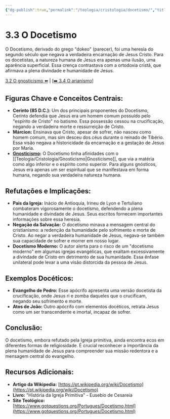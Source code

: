 ```yaml
---
{"dg-publish":true,"permalink":"/teologia/cristologia/docetismo/","title":"3.3 O Docetismo","metatags":{"description":"defendia que Jesus era um homem comum possuído pelo espírito de Cristo no batismo."},"tags":["Teologia","Cristologia","heresia"],"updated":"2025-02-04T20:29:09.279-03:00"}
---
```


# 3.3 O Docetismo

O Docetismo, derivado do grego "dokeo" (parecer), foi uma heresia do segundo século que negava a verdadeira encarnação de Jesus Cristo. Para os docetistas, a natureza humana de Jesus era apenas uma ilusão, uma aparência superficial. Essa crença contrastava com a ortodoxia cristã, que afirmava a plena divindade e humanidade de Jesus.

[3.2 O gnosticismo ⬅️](Gnosticismo.md) | [[➡️ 3.4 O arianismo](Arianismo.md)]

## **Figuras Chave e Conceitos Centrais:**

- **Cerinto (85 D.C.):** Um dos principais proponentes do Docetismo, Cerinto defendia que Jesus era um homem comum possuído pelo "espírito de Cristo" no batismo. Essa possessão cessou na crucificação, negando a verdadeira morte e ressurreição de Cristo.
- **Márcion:** Ensinava que Cristo, apesar de sofrer, não nasceu como homem comum, mas sim desceu dos céus durante o reinado de Tibério. Essa visão negava a historicidade da encarnação e a gestação de Jesus por Maria.
- **[Gnosticismo](Gnosticismo.md):** O Docetismo tinha afinidades com o [[Teologia/Cristologia/Gnosticismo\|Gnosticismo]], que via a matéria como algo inferior e o espírito como superior. Para alguns gnósticos, Jesus era apenas um ser espiritual que se manifestava em forma humana, negando sua verdadeira natureza humana.

## **Refutações e Implicações:**

- **Pais da Igreja:** Inácio de Antioquia, Irineu de Lyon e Tertuliano combateram vigorosamente o docetismo, defendendo a plena humanidade e divindade de Jesus. Seus escritos fornecem importantes informações sobre essa heresia.
- **Negação da Salvação:** O docetismo minava a mensagem central do cristianismo: a redenção da humanidade pelo sofrimento e morte de Cristo. Ao negar a verdadeira humanidade de Jesus, negava-se também sua capacidade de sofrer e morrer em nosso lugar.
- **Docetismo Moderno:** O autor alerta para o risco de um "docetismo moderno" em algumas igrejas evangélicas, que exaltam excessivamente a divindade de Cristo em detrimento de sua humanidade. Essa ênfase unilateral pode levar a uma visão distorcida da pessoa de Jesus.

## **Exemplos Docéticos:**

- **Evangelho de Pedro:** Esse apócrifo apresenta uma versão docetista da crucificação, onde Jesus ri e zomba daqueles que o crucificam, negando seu sofrimento e morte.
- **Atos de João:** Outro apócrifo com elementos docéticos, retrata Jesus como um ser transcendente e imortal, incapaz de sofrer.

## **Conclusão:**

O docetismo, embora refutado pela Igreja primitiva, ainda encontra ecos em diferentes formas de religiosidade. É crucial reconhecer a importância da plena humanidade de Jesus para compreender sua missão redentora e a mensagem central do evangelho.

## **Recursos Adicionais:**

- **Artigo da Wikipedia:** [https://pt.wikipedia.org/wiki/Docetismo](https://pt.wikipedia.org/wiki/Docetismo)
- **Livro:** "História da Igreja Primitiva" - Eusebio de Cesareia
- **Site Teológico:** [https://www.gotquestions.org/Portugues/Docetismo.html](https://www.gotquestions.org/Portugues/Docetismo.html)
